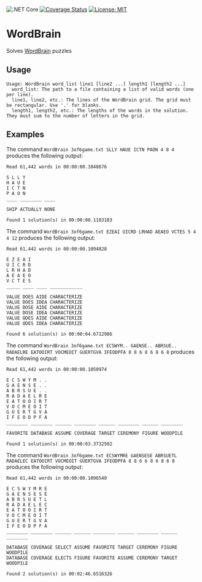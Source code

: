 ![.NET Core](https://github.com/stogle/WordBrain/workflows/.NET%20Core/badge.svg)
[![Coverage Status](https://coveralls.io/repos/github/stogle/WordBrain/badge.svg)](https://coveralls.io/github/stogle/WordBrain)
[![License: MIT](https://img.shields.io/badge/License-MIT-green.svg)](LICENSE.md)

# WordBrain
Solves [WordBrain](https://www.maginteractive.com/games/wordbrain/) puzzles

## Usage
    Usage: WordBrain word_list line1 [line2 ...] length1 [length2 ...]
      word_list: The path to a file containing a list of valid words (one per line).
      line1, line2, etc.: The lines of the WordBrain grid. The grid must be rectangular. Use '.' for blanks.
      length1, length2, etc.: The lengths of the words in the solution. They must sum to the number of letters in the grid.

## Examples

The command `WordBrain 3of6game.txt SLLY HAUE ICTN PAON 4 8 4` produces the following output:

    Read 61,442 words in 00:00:00.1048676

    S L L Y
    H A U E
    I C T N
    P A O N
    ____ ________ ____

    SHIP ACTUALLY NONE

    Found 1 solution(s) in 00:00:00.1183183

The command `WordBrain 3of6game.txt EZEAI UICRD LRHAD AEAEO VCTES 5 4 4 12` produces the following output:

    Read 61,442 words in 00:00:00.1094828

    E Z E A I
    U I C R D
    L R H A D
    A E A E O
    V C T E S
    _____ ____ ____ ____________

    VALUE DOES AIDE CHARACTERIZE
    VALUE DOES IDEA CHARACTERIZE
    VALUE DOSE AIDE CHARACTERIZE
    VALUE DOSE IDEA CHARACTERIZE
    VALUE ODES AIDE CHARACTERIZE
    VALUE ODES IDEA CHARACTERIZE

    Found 6 solution(s) in 00:00:04.6712986

The command `WordBrain 3of6game.txt ECSWYM.. GAENSE.. ABRSUE.. RADAELRE EATOOIRT VOCMEOIT GUERTGVA IFEODPFA 8 8 6 8 6 8 6 8` produces the following output:

    Read 61,442 words in 00:00:00.1050974

    E C S W Y M . .
    G A E N S E . .
    A B R S U E . .
    R A D A E L R E
    E A T O O I R T
    V O C M E O I T
    G U E R T G V A
    I F E O D P F A
    ________ ________ ______ ________ ______ ________ ______ ________

    FAVORITE DATABASE ASSUME COVERAGE TARGET CEREMONY FIGURE WOODPILE

    Found 1 solution(s) in 00:00:03.3732502

The command `WordBrain 3of6game.txt ECSWYMRE GAENSESE ABRSUETL RADAELEC EATOOIRT VOCMEOIT GUERTGVA IFEODPFA 8 8 6 6 8 6 8 6 8` produces the following output:

    Read 61,442 words in 00:00:00.1096540

    E C S W Y M R E
    G A E N S E S E
    A B R S U E T L
    R A D A E L E C
    E A T O O I R T
    V O C M E O I T
    G U E R T G V A
    I F E O D P F A
    ________ ________ ______ ______ ________ ______ ________ ______ ________

    DATABASE COVERAGE SELECT ASSUME FAVORITE TARGET CEREMONY FIGURE WOODPILE
    DATABASE COVERAGE ELECTS FIGURE FAVORITE ASSUME CEREMONY TARGET WOODPILE

    Found 2 solution(s) in 00:02:46.6516326
